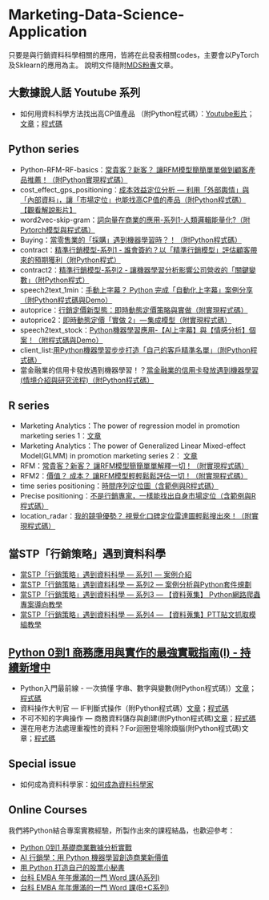 # Marketing-Data-Science-Application
只要是與行銷資料科學相關的應用，皆將在此發表相關codes，主要會以PyTorch及Sklearn的應用為主。 說明文件隨附[MDS粉專](https://www.facebook.com/MarketingDataScienceTMR/)文章。

## 大數據說人話 Youtube 系列
- 如何用資料科學方法找出高CP值產品 （附Python程式碼）：[Youtube影片](https://www.youtube.com/watch?v=fOZWq5fhWqA)； [文章](https://bit.ly/2xqgSKR)；[程式碼](https://github.com/HowardNTUST/Marketing-Data-Science-Application/tree/master/cost_effect_gps_positioning)

## Python series
- Python-RFM-RF-basics：[常貴客？新客？ 讓RFM模型簡簡單單做到顧客產品推薦！（附Python實現程式碼）](https://bit.ly/Python-RFM-RF-basics)
- cost_effect_gps_positioning：[成本效益定位分析 — 利用「外部輿情」與「內部資料」，讓「市場定位」也能找高CP值的產品（附Python程式碼）](https://bit.ly/2xqgSKR) [【觀看解說影片】](https://www.youtube.com/watch?v=fOZWq5fhWqA)
- word2vec-skip-gram：[詞向量在商業的應用-系列1-人類邏輯能量化?（附Pytorch模型與程式碼）](https://bit.ly/2Mm9Uc3)
- Buying：[當零售業的「採購」遇到機器學習時？！（附Python程式碼）](https://bit.ly/2LcRBcV)
- contract：[精準行銷模型-系列1 - 誰會簽約？以「精準行銷模型」評估顧客帶來的預期獲利（附Python程式）](https://bit.ly/2PXH0kp)
- contract2：[精準行銷模型-系列2 - 讓機器學習分析影響公司營收的「關鍵變數」（附Python程式）](https://bit.ly/2BtNHpP)
- speech2text_1min：[手動上字幕？ Python 完成「自動化上字幕」案例分享（附Python程式碼與Demo）](https://bit.ly/2ICXtrG)
- autoprice：[行銷定價新型態：即時動態定價策略與實做（附實現程式碼）](https://bit.ly/2OaN1c0)
- autoprice2：[即時動態定價「實做 2」 — 集成模型（附實現程式碼）](https://bit.ly/2AvjG8A)
- speech2text_stock：[Python機器學習應用-【AI上字幕】與【情感分析】個案！（附程式碼與Demo）](https://bit.ly/2sGwNii)
- client_list:[用Python機器學習步步打造「自己的客戶精準名單」（附Python程式碼）](http://bit.ly/2EjOnzt)
- 當金融業的信用卡發放遇到機器學習！？[當金融業的信用卡發放遇到機器學習(情境介紹與研究流程)（附Python程式碼）](https://reurl.cc/Q6pz60)

## R series
- Marketing Analytics：The power of regression model in promotion marketing series 1：[文章](https://bit.ly/2VdaG21)
- Marketing Analytics：The power of Generalized Linear Mixed-effect Model(GLMM) in promotion marketing series 2： [文章](https://bit.ly/2ylV6YR)
- RFM：[常貴客？新客？ 讓RFM模型簡簡單單解釋一切！（附實現程式碼）](https://bit.ly/2AvJj97)
- RFM2：[價值？ 成本？ 讓RFM模型輕輕鬆鬆評估一切！（附實現程式碼）](https://bit.ly/2vC6e2b)
- time series positioning：[時間序列定位圖（含範例與R程式碼）](https://bit.ly/2OYtf8Y)
- Precise positioning：[不是行銷專家，一樣能找出自身市場定位（含範例與R程式碼）](https://bit.ly/2Rl60CG)
- location_radar：[我的競爭優勢？ 視覺化口碑定位雷達圖輕鬆搜出來！（附實現程式碼）](https://bit.ly/2PVy8M5)

## 當STP「行銷策略」遇到資料科學
- [當STP「行銷策略」遇到資料科學 — 系列1 — 案例介紹](https://medium.com/marketingdatascience/%E7%95%B6stp-%E8%A1%8C%E9%8A%B7%E7%AD%96%E7%95%A5-%E9%81%87%E5%88%B0%E8%B3%87%E6%96%99%E7%A7%91%E5%AD%B8-%E7%B3%BB%E5%88%971-%E6%A1%88%E4%BE%8B%E4%BB%8B%E7%B4%B9-38df79a93eee)
- [當STP「行銷策略」遇到資料科學 — 系列2 — 案例分析與Python套件規劃](https://medium.com/marketingdatascience/%E7%95%B6stp-%E8%A1%8C%E9%8A%B7%E7%AD%96%E7%95%A5-%E9%81%87%E5%88%B0%E8%B3%87%E6%96%99%E7%A7%91%E5%AD%B8-%E7%B3%BB%E5%88%972-%E6%A1%88%E4%BE%8B%E5%88%86%E6%9E%90%E8%88%87python%E5%A5%97%E4%BB%B6%E8%A6%8F%E5%8A%83-d90333ddc718)
- [當STP「行銷策略」遇到資料科學 — 系列3 — 【資料蒐集】 Python網路爬蟲專案導向教學](https://medium.com/marketingdatascience/%E7%95%B6stp-%E8%A1%8C%E9%8A%B7%E7%AD%96%E7%95%A5-%E9%81%87%E5%88%B0%E8%B3%87%E6%96%99%E7%A7%91%E5%AD%B8-%E7%B3%BB%E5%88%974-%E8%B3%87%E6%96%99%E8%92%90%E9%9B%86-ptt%E8%B2%BC%E6%96%87%E6%8A%93%E5%8F%96%E6%A8%A1%E7%B5%84%E6%95%99%E5%AD%B8-fcd94c05ad41)
- [當STP「行銷策略」遇到資料科學 — 系列4 — 【資料蒐集】PTT貼文抓取模組教學](https://medium.com/marketingdatascience/%E7%95%B6stp-%E8%A1%8C%E9%8A%B7%E7%AD%96%E7%95%A5-%E9%81%87%E5%88%B0%E8%B3%87%E6%96%99%E7%A7%91%E5%AD%B8-%E7%B3%BB%E5%88%974-%E8%B3%87%E6%96%99%E8%92%90%E9%9B%86-ptt%E8%B2%BC%E6%96%87%E6%8A%93%E5%8F%96%E6%A8%A1%E7%B5%84%E6%95%99%E5%AD%B8-fcd94c05ad41)

## [Python 0到1 商務應用與實作的最強實戰指南(I) - 持續新增中](https://github.com/HowardNTUST/Marketing-Data-Science-Application/tree/master/Python%200%E5%88%B01%20%E5%95%86%E5%8B%99%E6%87%89%E7%94%A8%E8%88%87%E5%AF%A6%E4%BD%9C%E7%9A%84%E6%9C%80%E5%BC%B7%E5%AF%A6%E6%88%B0%E6%8C%87%E5%8D%97(I))
- Python入門最前線 - 一次搞懂 字串、數字與變數(附Python程式碼)）[文章](https://medium.com/marketingdatascience/python%E5%85%A5%E9%96%80%E6%9C%80%E5%89%8D%E7%B7%9A-%E4%B8%80%E6%AC%A1%E6%90%9E%E6%87%82-%E5%AD%97%E4%B8%B2-%E6%95%B8%E5%AD%97%E8%88%87%E8%AE%8A%E6%95%B8-%E9%99%84python%E7%A8%8B%E5%BC%8F%E7%A2%BC-51e8c240d915)；[程式碼](https://github.com/HowardNTUST/Marketing-Data-Science-Application/blob/master/Python%200%E5%88%B01%20%E5%95%86%E5%8B%99%E6%87%89%E7%94%A8%E8%88%87%E5%AF%A6%E4%BD%9C%E7%9A%84%E6%9C%80%E5%BC%B7%E5%AF%A6%E6%88%B0%E6%8C%87%E5%8D%97(I)/CH2-6_%E6%88%B4%E8%8B%A5%E7%AB%B9_Python%E5%9F%BA%E7%A4%8E%20-%20%E5%AD%97%E4%B8%B2%E3%80%81%E6%95%B8%E5%AD%97%E8%88%87%E8%AE%8A%E6%95%B8.ipynb)
- 資料操作大判官 — IF判斷式操作（附Python程式碼）[文章](https://medium.com/marketingdatascience/if%E5%88%A4%E6%96%B7%E5%BC%8F%E6%93%8D%E4%BD%9C-%E8%B3%87%E6%96%99%E6%93%8D%E4%BD%9C%E7%9A%84%E5%A4%A7%E5%88%A4%E5%AE%98-498a2f51f0b7)；[程式碼](https://github.com/HowardNTUST/Marketing-Data-Science-Application/blob/master/Python%200%E5%88%B01%20%E5%95%86%E5%8B%99%E6%87%89%E7%94%A8%E8%88%87%E5%AF%A6%E4%BD%9C%E7%9A%84%E6%9C%80%E5%BC%B7%E5%AF%A6%E6%88%B0%E6%8C%87%E5%8D%97(I)/CH2-11_%E6%88%B4%E8%8B%A5%E7%AB%B9_IF%E5%88%A4%E6%96%B7%E5%BC%8F%E6%93%8D%E4%BD%9C%20-%20%E8%B3%87%E6%96%99%E6%93%8D%E4%BD%9C%E7%9A%84%E5%A4%A7%E5%88%A4%E5%AE%98.ipynb)
- 不可不知的字典操作 — 商務資料儲存與創建(附Python程式碼)[文章](https://medium.com/marketingdatascience/%E4%B8%8D%E5%8F%AF%E4%B8%8D%E7%9F%A5%E7%9A%84%E5%AD%97%E5%85%B8%E6%93%8D%E4%BD%9C-%E5%95%86%E5%8B%99%E8%B3%87%E6%96%99%E5%84%B2%E5%AD%98%E8%88%87%E5%89%B5%E5%BB%BA-%E9%99%84python%E7%A8%8B%E5%BC%8F%E7%A2%BC-56df799f3d24)；[程式碼](https://medium.com/marketingdatascience/%E4%B8%8D%E5%8F%AF%E4%B8%8D%E7%9F%A5%E7%9A%84%E5%AD%97%E5%85%B8%E6%93%8D%E4%BD%9C-%E5%95%86%E5%8B%99%E8%B3%87%E6%96%99%E5%84%B2%E5%AD%98%E8%88%87%E5%89%B5%E5%BB%BA-%E9%99%84python%E7%A8%8B%E5%BC%8F%E7%A2%BC-56df799f3d24)
- 還在用老方法處理重複性的資料？For迴圈登場除煩腦(附Python程式碼)文章；[程式碼](https://github.com/HowardNTUST/Marketing-Data-Science-Application/blob/master/Python%200%E5%88%B01%20%E5%95%86%E5%8B%99%E6%87%89%E7%94%A8%E8%88%87%E5%AF%A6%E4%BD%9C%E7%9A%84%E6%9C%80%E5%BC%B7%E5%AF%A6%E6%88%B0%E6%8C%87%E5%8D%97(I)/CH2-11_%E5%BE%90%E5%AD%90%E7%9A%93_For%E8%BF%B4%E5%9C%88%E6%93%8D%E4%BD%9C%EF%BC%8D%E8%A7%A3%E6%B1%BA%E9%87%8D%E8%A4%87%E4%BD%9C%E6%A5%AD%E7%9A%84%E5%A4%A7%E5%8A%9F%E8%87%A3.py)

## Special issue
- 如何成為資料科學家：[如何成為資料科學家](https://github.com/HowardNTUST/Marketing-Data-Science-Application/tree/master/%E5%A6%82%E4%BD%95%E6%88%90%E7%82%BA%E8%B3%87%E6%96%99%E7%A7%91%E5%AD%B8%E5%AE%B6)

## Online Courses
我們將Python結合專案實務經驗，所製作出來的課程結晶，也歡迎參考：
- [Python 0到1 基礎商業數據分析實戰](https://hahow.in/cr/python0-1)
- [AI 行銷學：用 Python 機器學習創造商業新價值](https://hahow.in/cr/python-ml)
- [用 Python 打造自己的股票小秘書](https://hahow.in/cr/stock-secretary)
- [台科 EMBA 年年爆滿的一門 Word 課(A系列)](https://hahow.in/cr/tmr-word1)
- [台科 EMBA 年年爆滿的一門 Word 課(B+C系列)](https://hahow.in/cr/tmr-word2)



